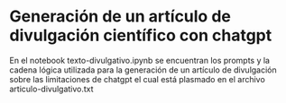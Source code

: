 # Generación de un artículo de divulgación científico con chatgpt

En el notebook texto-divulgativo.ipynb se encuentran los prompts y la cadena lógica utilizada para la generación de un artículo de divulgación sobre las limitaciones de chatgpt el cual está plasmado en el archivo articulo-divulgativo.txt
